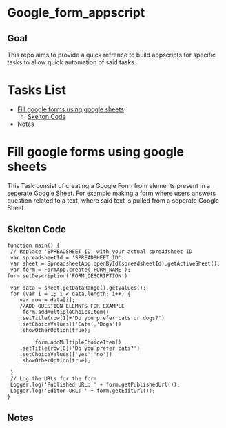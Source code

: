 # Google_form_appscript

## Goal
This repo aims to provide a quick refrence to build appscripts for specific tasks to allow quick automation of said tasks.

# Tasks List
 - [Fill google forms using google sheets](#fill-google-forms-using-google-sheets)
     - [Skelton Code](#skelton-code) 
 - [Notes](#notes)

# Fill google forms using google sheets
This Task consist of creating a Google Form from elements present in a seperate Google Sheet. For example making a form where users answers question related to a text, where said text is pulled
from a seperate Google Sheet.

## Skelton Code
```
function main() {
 // Replace 'SPREADSHEET_ID' with your actual spreadsheet ID
 var spreadsheetId = 'SPREADSHEET_ID';
 var sheet = SpreadsheetApp.openById(spreadsheetId).getActiveSheet();
 var form = FormApp.create('FORM_NAME');
form.setDescription('FORM_DESCRIPTION')

 var data = sheet.getDataRange().getValues();
 for (var i = 1; i < data.length; i++) {
    var row = data[i];
    //ADD QUESTION ELEMNTS FOR EXAMPLE
     form.addMultipleChoiceItem()
    .setTitle(row[1]+'Do you prefer cats or dogs?')
    .setChoiceValues(['Cats','Dogs'])
    .showOtherOption(true);

         form.addMultipleChoiceItem()
    .setTitle(row[0]+'Do you prefer cats?')
    .setChoiceValues(['yes','no'])
    .showOtherOption(true);

 }
 // Log the URLs for the form
 Logger.log('Published URL: ' + form.getPublishedUrl());
 Logger.log('Editor URL: ' + form.getEditUrl());
}
```

## Notes
